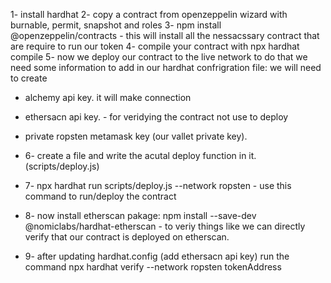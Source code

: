 1- install hardhat
2- copy a contract from openzeppelin wizard with burnable, permit, snapshot and roles
3- npm install @openzeppelin/contracts - this will install all the nessacssary contract that are require to run our token
4- compile your contract with npx hardhat compile
5- now we deploy our contract to the live network to do that we need some information to add in our hardhat confrigration file:
we will need to create

- alchemy api key. it will make connection
  
- ethersacn api key. - for veridying the contract not use to deploy
 

- private ropsten metamask key (our vallet private key).


- 6- create a file and write the acutal deploy function in it. (scripts/deploy.js)
- 7- npx hardhat run scripts/deploy.js --network ropsten - use this command to run/deploy the contract
- 8- now install etherscan pakage: npm install --save-dev @nomiclabs/hardhat-etherscan - to veriy things like we can directly verify that our contract is deployed on etherscan.
- 9- after updating hardhat.config (add ethersacn api key) run the command
  npx hardhat verify --network ropsten tokenAddress


